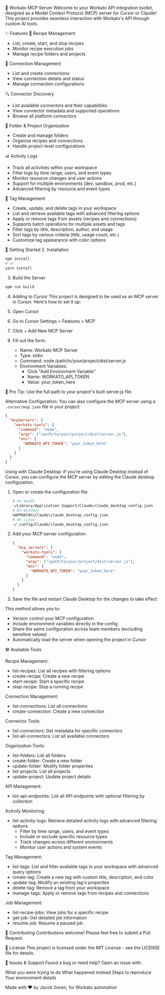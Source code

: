 🤖 Workato MCP Server
Welcome to your Workato API integration toolkit, designed as a Model Context Protocol (MCP) server for Cursor or Claude! This project provides seamless interaction with Workato's API through custom AI tools.

✨ Features
🔄 Recipe Management
- List, create, start, and stop recipes
- Monitor recipe execution jobs
- Manage recipe folders and projects

🔌 Connection Management
- List and create connections
- View connection details and status
- Manage connection configurations

🔍 Connector Discovery
- List available connectors and their capabilities
- View connector metadata and supported operations
- Browse all platform connectors

📂 Folder & Project Organization
- Create and manage folders
- Organize recipes and connections
- Handle project-level configurations

📊 Activity Logs
- Track all activities within your workspace
- Filter logs by time range, users, and event types
- Monitor resource changes and user actions
- Support for multiple environments (dev, sandbox, prod, etc.)
- Advanced filtering by resource and event types


🔖 Tag Management
- Create, update, and delete tags in your workspace
- List and retrieve available tags with advanced filtering options
- Apply or remove tags from assets (recipes and connections)
- Supports batch operations for multiple assets and tags
- Filter tags by title, description, author, and usage
- Sort tags by various criteria (title, usage count, etc.)
- Customize tag appearance with color options


🚀 Getting Started
2. Installation
```bash
npm install
# or
yarn install
```

3. Build the Server
```bash
npm run build
```

4. Adding to Cursor
This project is designed to be used as an MCP server in Cursor. Here's how to set it up:

1. Open Cursor
2. Go to Cursor Settings > Features > MCP
3. Click + Add New MCP Server
4. Fill out the form:
   - Name: Workato MCP Server
   - Type: stdio
   - Command: node /path/to/your/project/dist/server.js
   - Environment Variables:
     - Click "Add Environment Variable"
     - Name: WORKATO_API_TOKEN
     - Value: your_token_here

📘 Pro Tip: Use the full path to your project's built server.js file.

Alternative Configuration:
You can also configure the MCP server using a `.cursor/mcp.json` file in your project:

```json
{
  "mcpServers": {
    "workato-tools": {
      "command": "node",
      "args": ["/path/to/your/project/dist/server.js"],
      "env": {
        "WORKATO_API_TOKEN": "your_token_here"
      }
    }
  }
}
```

Using with Claude Desktop:
If you're using Claude Desktop instead of Cursor, you can configure the MCP server by editing the Claude desktop configuration:

1. Open or create the configuration file:
   ```bash
   # On macOS
   ~/Library/Application Support/Claude/claude_desktop_config.json
   # On Windows
   %APPDATA%\Claude\claude_desktop_config.json
   # On Linux
   ~/.config/Claude/claude_desktop_config.json
   ```

2. Add your MCP server configuration:
   ```json
   {
     "mcp_servers": {
       "workato-tools": {
         "command": "node",
         "args": ["/path/to/your/project/dist/server.js"],
         "env": {
           "WORKATO_API_TOKEN": "your_token_here"
         }
       }
     }
   }
   ```

3. Save the file and restart Claude Desktop for the changes to take effect

This method allows you to:
- Version control your MCP configuration
- Include environment variables directly in the config
- Share the same configuration across team members (excluding sensitive values)
- Automatically load the server when opening the project in Cursor

🛠️ Available Tools

Recipe Management:
- list-recipes: List all recipes with filtering options
- create-recipe: Create a new recipe
- start-recipe: Start a specific recipe
- stop-recipe: Stop a running recipe

Connection Management:
- list-connections: List all connections
- create-connection: Create a new connection

Connector Tools:
- list-connectors: Get metadata for specific connectors
- list-all-connectors: List all available connectors

Organization Tools:
- list-folders: List all folders
- create-folder: Create a new folder
- update-folder: Modify folder properties
- list-projects: List all projects
- update-project: Update project details

API Management:
- list-api-endpoints: List all API endpoints with optional filtering by collection

Activity Monitoring:
- list-activity-logs: Retrieve detailed activity logs with advanced filtering options
  - Filter by time range, users, and event types
  - Include or exclude specific resource types
  - Track changes across different environments
  - Monitor user actions and system events

Tag Management:
- list-tags: List and filter available tags in your workspace with advanced query options
- create-tag: Create a new tag with custom title, description, and color
- update-tag: Modify an existing tag's properties
- delete-tag: Remove a tag from your workspace
- manage-tags: Apply or remove tags from recipes and connections

Job Management:
- list-recipe-jobs: View jobs for a specific recipe
- get-job: Get detailed job information
- resume-job: Resume a paused job

🤝 Contributing Contributions welcome! Please feel free to submit a Pull Request.

📝 License This project is licensed under the MIT License - see the LICENSE file for details.

🐛 Issues & Support Found a bug or need help? Open an issue with:

What you were trying to do
What happened instead
Steps to reproduce
Your environment details

Made with ❤️ by Jacob Goren, for Workato automation